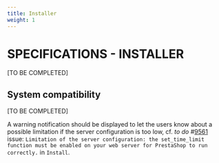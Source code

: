 ```yaml
---
title: Installer
weight: 1
---
```

# **SPECIFICATIONS - INSTALLER**


[TO BE COMPLETED]

## System compatibility

[TO BE COMPLETED]

A warning notification should be displayed to let the users know about a possible limitation if the server configuration is too low, cf. _to do_ #[9561](https://github.com/PrestaShop/PrestaShop/issues/9561) issue: `Limitation of the server configuration: the set_time_limit function must be enabled on your web server for PrestaShop to run correctly.` in `Install`.

